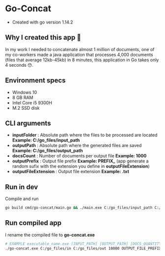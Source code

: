 # Go-Concat

- Created with go version 1.14.2

## Why I created this app 🤔

In my work I needed to concatenate almost 1 million of documents, one of my co-workers made a java application that processes 4,000 documents (files that average 12kb-45kb) in 8 minutes, this application in Go takes only 4 seconds 😯.

## Environment specs

- Windows 10
- 8 GB RAM
- Intel Core i5 9300H
- M.2 SSD disk


## CLI arguments

- **inputFolder** : Absolute path where the files to be processed are located **Example: C:/go_files/input_path**
- **outputPath** : Absolute path where the generated files are saved **Example: C:/go_files/output_path**
- **docsCount** : Number of documents per output file **Example: 1000**
- **outputPrefix** : Output file prefix **Example: PREFIX_** (app generate a random sufix with the extension you define in **outputFileExtension**)
- **outputFileExtension** : Output file extension **Example: .txt**


## Run in dev

Compile and run

```bash
go build cmd/go-concat/main.go && ./main.exe C:/go_files/input_path C:/go_files/output_path 1000 OUTPUT_FILE_PREFIX_ .txt
```

## Run compiled app

I rename the compiled file to **go-concat.exe**

```bash
# EXAMPLE executable_name.exe [INPUT_PATH] [OUTPUT_PATH] [DOCS_QUANTITY] [OUTPUT_FILE_PREFIX] [OUTPUT_FILE_EXTENSION]
./go-concat.exe C:/go_files/in C:/go_files/out 10000 OUTPUT_FILE_PREFIX .txt
```
